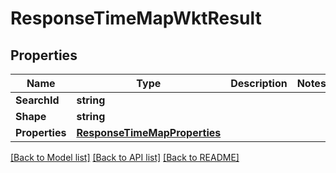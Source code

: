# ResponseTimeMapWktResult

## Properties
Name | Type | Description | Notes
------------ | ------------- | ------------- | -------------
**SearchId** | **string** |  | 
**Shape** | **string** |  | 
**Properties** | [**ResponseTimeMapProperties**](ResponseTimeMapProperties.md) |  | 

[[Back to Model list]](../README.md#documentation-for-models) [[Back to API list]](../README.md#documentation-for-api-endpoints) [[Back to README]](../README.md)


